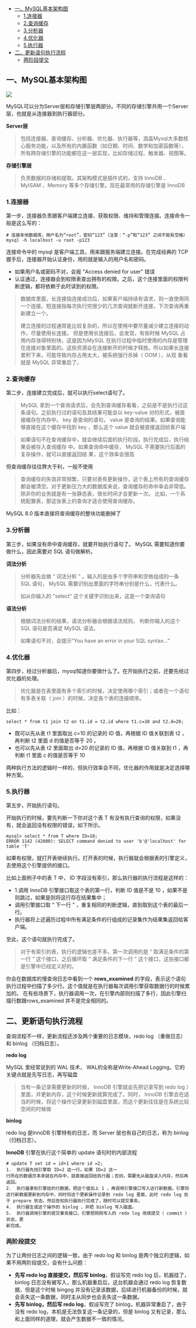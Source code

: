* [一、MySQL基本架构图](#%E4%B8%80mysql%E5%9F%BA%E6%9C%AC%E6%9E%B6%E6%9E%84%E5%9B%BE)
  * [1\.连接器](#1%E8%BF%9E%E6%8E%A5%E5%99%A8)
  * [2\.查询缓存](#2%E6%9F%A5%E8%AF%A2%E7%BC%93%E5%AD%98)
  * [3\.分析器](#3%E5%88%86%E6%9E%90%E5%99%A8)
  * [4\.优化器](#4%E4%BC%98%E5%8C%96%E5%99%A8)
  * [5\.执行器](#5%E6%89%A7%E8%A1%8C%E5%99%A8)
* [二、更新语句执行流程](#%E4%BA%8C%E6%9B%B4%E6%96%B0%E8%AF%AD%E5%8F%A5%E6%89%A7%E8%A1%8C%E6%B5%81%E7%A8%8B)
  * [两阶段提交](#%E4%B8%A4%E9%98%B6%E6%AE%B5%E6%8F%90%E4%BA%A4)

## 一、MySQL基本架构图

![](img/1.png)

MySQL可以分为Server层和存储引擎层两部分。不同的存储引擎共用一个Server层，也就是从连接器到执行器部分。

**Server层**

> 包括连接器、查询缓存、分析器、优化器、执行器等，涵盖Mysql大多数核心服务功能，以及所有的内置函数（如日期、时间、数学和加密函数等），所有跨存储引擎的功能都在这一层实现，比如存储过程、触发器、视图等。

**存储引擎层**

> 负责数据的存储和提取。其架构模式是插件式的，支持 InnoDB 、 MyISAM 、Memory 等多个存储引擎。现在最常用的存储引擎是 InnoDB 

### 1.连接器

第一步，连接器负责跟客户端建立连接、获取权限、维持和管理连接。连接命令一般是这么写的：

```properties
# 连接本地数据库，用户名为“root”，密码“123”（注意：“-p”和“123” 之间不能有空格）
mysql -h localhost -u root -p123
```

连接命令中的 mysql 是客户端工具，用来跟服务端建立连接。在完成经典的 TCP 握手后，连接器开始认证身份，用的就是输入的用户名和密码。

+ 如果用户名或密码不对，会报 "Access denied for user" 错误
+ 认证通过，连接器会到权限表查出拥有的权限。之后，这个连接里面的权限判断逻辑，都将依赖于此时读到的权限。

> 数据库里面，长连接指连接成功后，如果客户端持续有请求，则一直使用同一个连接。短连接指每次执行完很少的几次查询就断开连接，下次查询再重新建立一个。
>
> 建立连接的过程通常是比较复杂的，所以在使用中要尽量减少建立连接的动作，尽量使用长连接。
> 但是使用长连接后，会发现，有些时候 MySQL 占用内存涨得特别快，这是因为MySQL 在执行过程中临时使用的内存是管理在连接对象里面的。这些资源会在连接断开的时候才释放。所以如果长连接累积下来，可能导致内存占用太大，被系统强行杀掉（ OOM ），从现
> 象看就是 MySQL 异常重启了。

### 2.查询缓存

第二步，连接建立完成后，就可以执行select语句了。

> MySQL 拿到一个查询请求后，会先到查询缓存看看，之前是不是执行过这条语句。之前执行过的语句及其结果可能会以 key-value 对的形式，被直接缓存在内存中。 key 是查询的语句， value 是查询的结果。如果查询能够直接在这个缓存中找到 key ，那么这个 value 就会被直接返回给客户端

> 如果语句不在查询缓存中，就会继续后面的执行阶段。执行完成后，执行结果会被存入查询缓存
> 中。如果查询命中缓存， MySQL 不需要执行后面的复杂操作，就可以直接返回结
> 果，这个效率会很高

但查询缓存往往弊大于利，一般不使用

> 查询缓存的失效非常频繁，只要对表有更新操作，这个表上所有的查询缓存都会被清空。对于更新压力大的数据库来说，查询缓存的命中率会非常低。除非你的业务就是有一张静态表，很长时间才会更新一次。
> 比如，一个系统配置表，那这张表上的查询才适合使用查询缓存。

 MySQL 8.0 版本直接将查询缓存的整块功能删掉了

### 3.分析器

第三步，如果没有命中查询缓存，就要开始执行语句了。 MySQL 需要知道你要做什么，因此需要对 SQL 语句做解析。

**词法分析**

> 分析器先会做 “ 词法分析 ” 。输入的是由多个字符串和空格组成的一条 SQL 语句， MySQL 需要识别出里面的字符串分别是什么，代表什么。
>
> 如从你输入的 "select" 这个关键字识别出来，这是一个查询语句

**语法分析**

> 根据词法分析的结果，语法分析器会根据语法规则，
> 判断你输入的这个 SQL 语句是否满足 MySQL 语法。
>
> 如果语句不对，会提示“You have an error in your SQL syntax...”

### 4.优化器

第四步，经过分析器后，mysql知道你要做什么了。在开始执行之前，还要先经过优化器的处理。

> 优化器是在表里面有多个索引的时候，决定使用哪个索引；或者在一个语句有多表关联（ join ）的时候，决定各个表的连接顺序。

比如：

```mysql
select * from t1 join t2 on t1.id = t2.id where t1.c=10 and t2.d=20;
```

+ 既可以先从表 t1 里面取出 c=10 的记录的 ID 值，再根据 ID 值关联到表 t2 ，再判断 t2 里面 d 的值是否等于 20 。
+ 也可以先从表 t2 里面取出 d=20 的记录的 ID 值，再根据 ID 值关联到 t1 ，再判断 t1 里面 c 的值是否等于 10 

两种执行方法的逻辑时一样的，但执行效率会不同，优化器的作用就是决定选择哪种方案。

### 5.执行器

第五步，开始执行语句。

开始执行的时候，要先判断一下你对这个表 T 有没有执行查询的权限，如果没有，就会返回没有权限的错误，如下所示。

```mysql
mysql> select * from T where ID=10;
ERROR 1142 (42000): SELECT command denied to user 'b'@'localhost' for table 'T'
```

如果有权限，就打开表继续执行。打开表的时候，执行器就会根据表的引擎定义，去使用这个引擎提供的接口。

比如上面例子中的表 T 中， ID 字段没有索引，那么执行器的执行流程是这样的：

+ 1.调用 InnoDB 引擎接口取这个表的第一行，判断 ID 值是不是 10 ，如果不是则跳过，如果是则将这行存在结果集中；
+ 调用引擎接口取 “ 下一行 ” ，重复相同的判断逻辑，直到取到这个表的最后一行。
+ 执行器将上述遍历过程中所有满足条件的行组成的记录集作为结果集返回给客户端。

至此，这个语句就执行完成了。

> 对于有索引的表，执行的逻辑也差不多。第一次调用的是 “ 取满足条件的第一行 ” 这个接口，之后循环取 “ 满足条件的下一行 ” 这个接口，这些接口都是引擎中已经定义好的。

你会在数据库的慢查询日志中看到一个 **rows_examined** 的字段，表示这个语句执行过程中扫描了多少行。这个值就是在执行器每次调用引擎获取数据行的时候累加的。
在有些场景下，执行器调用一次，在引擎内部则扫描了多行，因此引擎扫描行数跟rows_examined 并不是完全相同的。

## 二、更新语句执行流程
查询流程不一样，更新流程还涉及两个重要的日志模块，redo log （重做日志）和 binlog （归档日志）。

**redo log**

 MySQL 里经常说到的 WAL 技术， WAL的全称是Write-Ahead Logging，它的关键点就是先写日志，再写磁盘

> 当有一条记录需要更新的时候， InnoDB 引擎就会先把记录写到 redo log ）里面，并更新内存，这个时候更新就算完成了。同时， InnoDB 引擎会在适当的时候，将这个操作记录更新到磁盘里面，而这个更新往往是在系统比较空闲的时候做

**binlog**

redo log 是InnoDB 引擎特有的日志，而 Server 层也有自己的日志，称为 binlog （归档日志）。

**InnoDB** 引擎在执行这个简单的 update 语句时的内部流程

```
# update T set id = id+1 where id =2;
1.  执行器先找引擎取 ID=2 这一行。如果 ID=2 这一
行所在的数据页本来就在内存中，就直接返回给执行器；否则，需要先从磁盘读入内存，然后再返回。
2.  执行器拿到引擎给的行数据，把这个值加上 1 ，再调用引擎接口写入这行新数据。引擎将这行新数据更新到内存中，同时将这个更新操作记录到 redo log 里面，此时 redo log 处于 prepare 状态。然后告知执行器执行完成了，随时可以提交事务。
4.  执行器生成这个操作的 binlog ，并把 binlog 写入磁盘。
5.  执行器调用引擎的提交事务接口，引擎把刚刚写入的 redo log 改成提交（ commit ）状态，更
新完成。
```

### 两阶段提交

为了让两份日志之间的逻辑一致，由于 redo log 和 binlog 是两个独立的逻辑，如果不用两阶段提交，会有什么问题：

* **先写 redo log 直接提交，然后写 binlog**，假设写完 redo log 后，机器挂了，binlog 日志没有被写入，那么机器重启后，这台机器会通过 redo log 恢复数据，但是这个时候 bingog 并没有记录该数据，后续进行机器备份的时候，就会丢失这一条数据，同时主从同步也会丢失这一条数据。
* **先写 binlog，然后写 redo log**，假设写完了 binlog，机器异常重启了，由于没有 redo log，本机是无法恢复这一条记录的，但是 binlog 又有记录，那么和上面同样的道理，就会产生数据不一致的情况。